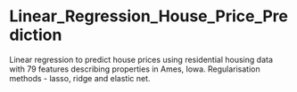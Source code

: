 # Linear_Regression_House_Price_Prediction

Linear regression to predict house prices using residential housing data with 79 features describing properties in Ames, Iowa.  Regularisation methods - lasso, ridge and elastic net.
